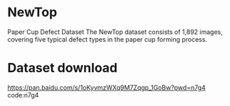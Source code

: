 # NewTop
Paper Cup Defect Dataset
The NewTop dataset consists of 1,892 images, covering five typical defect types in the paper cup forming process.
# Dataset download
https://pan.baidu.com/s/1oKyvmzWXq9M7Zqgp_1GoBw?pwd=n7g4   code:n7g4 
